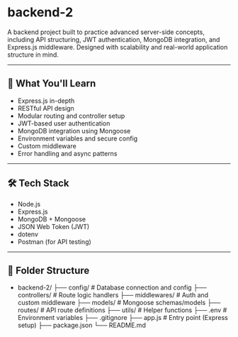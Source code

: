 # backend-2

A backend project built to practice advanced server-side concepts, including API structuring, JWT authentication, MongoDB integration, and Express.js middleware. Designed with scalability and real-world application structure in mind.

---

## 🔧 What You'll Learn

- Express.js in-depth
- RESTful API design
- Modular routing and controller setup
- JWT-based user authentication
- MongoDB integration using Mongoose
- Environment variables and secure config
- Custom middleware
- Error handling and async patterns

---

## 🛠 Tech Stack

- Node.js
- Express.js
- MongoDB + Mongoose
- JSON Web Token (JWT)
- dotenv
- Postman (for API testing)

---

## 📁 Folder Structure
- backend-2/ ├── config/ # Database connection and config ├── controllers/ # Route logic handlers ├── middlewares/ # Auth and custom middleware ├── models/ # Mongoose schemas/models ├── routes/ # API route definitions ├── utils/ # Helper functions ├── .env # Environment variables ├── .gitignore ├── app.js # Entry point (Express setup) ├── package.json └── README.md
